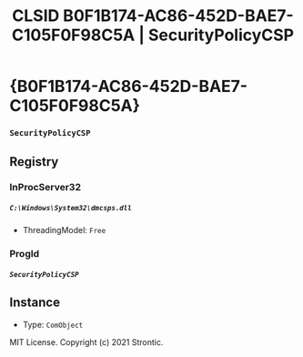 ﻿---
title: "CLSID B0F1B174-AC86-452D-BAE7-C105F0F98C5A | SecurityPolicyCSP"
excerpt: What is COM-Object CLSID B0F1B174-AC86-452D-BAE7-C105F0F98C5A?
---

# {B0F1B174-AC86-452D-BAE7-C105F0F98C5A}

### `SecurityPolicyCSP`

## Registry


### InProcServer32

##### `C:\Windows\System32\dmcsps.dll`
* ThreadingModel: `Free`

### ProgId

##### `SecurityPolicyCSP`

## Instance

* Type: `ComObject`

MIT License. Copyright (c) 2021 Strontic.



